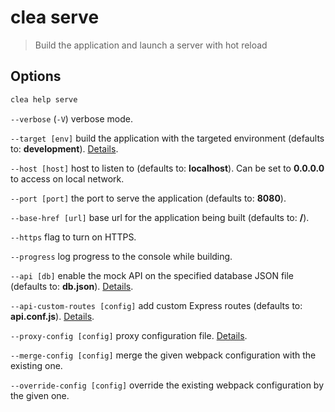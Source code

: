 # clea serve

> Build the application and launch a server with hot reload

## Options

```bash
clea help serve
```

`--verbose` (`-V`) verbose mode.

`--target [env]` build the application with the targeted environment (defaults to: **development**). [Details](../more/environments.md).

`--host [host]` host to listen to (defaults to: **localhost**). Can be set to **0.0.0.0** to access on local network.

`--port [port]` the port to serve the application (defaults to: **8080**).

`--base-href [url]` base url for the application being built (defaults to: **/**).
  
`--https` flag to turn on HTTPS.

`--progress` log progress to the console while building.

`--api [db]` enable the mock API on the specified database JSON file (defaults to: **db.json**). [Details](../more/api.md).

`--api-custom-routes [config]` add custom Express routes (defaults to: **api.conf.js**). [Details](../more/api.md).

`--proxy-config [config]` proxy configuration file. [Details](../more/proxy.md).

`--merge-config [config]` merge the given webpack configuration with the existing one.

`--override-config [config]` override the existing webpack configuration by the given one.
